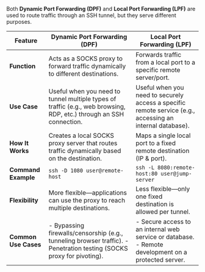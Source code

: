 
Both **Dynamic Port Forwarding (DPF)** and **Local Port Forwarding (LPF)** are used to route traffic through an SSH tunnel, but they serve different purposes.

|Feature|Dynamic Port Forwarding (DPF)|Local Port Forwarding (LPF)|
|---|---|---|
|**Function**|Acts as a SOCKS proxy to forward traffic dynamically to different destinations.|Forwards traffic from a local port to a specific remote server/port.|
|**Use Case**|Useful when you need to tunnel multiple types of traffic (e.g., web browsing, RDP, etc.) through an SSH connection.|Useful when you need to securely access a specific remote service (e.g., accessing an internal database).|
|**How It Works**|Creates a local SOCKS proxy server that routes traffic dynamically based on the destination.|Maps a single local port to a fixed remote destination (IP & port).|
|**Command Example**|`ssh -D 1080 user@remote-host`|`ssh -L 8080:remote-host:80 user@jump-server`|
|**Flexibility**|More flexible—applications can use the proxy to reach multiple destinations.|Less flexible—only one fixed destination is allowed per tunnel.|
|**Common Use Cases**|- Bypassing firewalls/censorship (e.g., tunneling browser traffic). - Penetration testing (SOCKS proxy for pivoting).|- Secure access to an internal web service or database. - Remote development on a protected server.|

